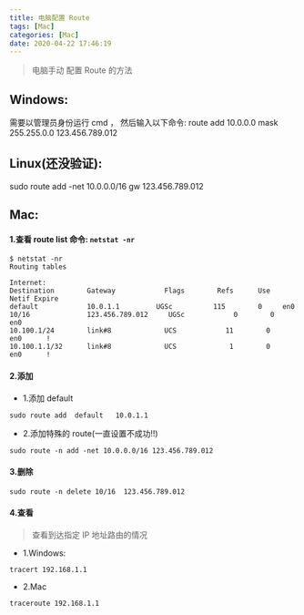 ```yaml
---
title: 电脑配置 Route
tags: [Mac]
categories: [Mac]
date: 2020-04-22 17:46:19
---
```


> 电脑手动 配置 Route 的方法

<!-- more -->

## Windows:
需要以管理员身份运行 cmd ，  然后输入以下命令:
route  add  10.0.0.0  mask  255.255.0.0    123.456.789.012


## Linux(还没验证):
sudo route add -net 10.0.0.0/16 gw 123.456.789.012

## Mac:
#### 1.查看 route list 命令:  `netstat -nr`

```
$ netstat -nr
Routing tables

Internet:
Destination        Gateway            Flags        Refs      Use   Netif Expire
default            10.0.1.1         UGSc          115        0     en0       
10/16              123.456.789.012     UGSc            0        0     en0       
10.100.1/24        link#8             UCS            11        0     en0      !
10.100.1.1/32      link#8             UCS             1        0     en0      !
```

#### 2.添加

* 1.添加 default

```
sudo route add  default   10.0.1.1
```

* 2.添加特殊的 route(一直设置不成功!!)

```
sudo route -n add -net 10.0.0.0/16 123.456.789.012
```


#### 3.删除

```
sudo route -n delete 10/16  123.456.789.012
```

#### 4.查看

> 查看到达指定 IP 地址路由的情况

* 1.Windows:

```
tracert 192.168.1.1
```

* 2.Mac

```
traceroute 192.168.1.1

```
